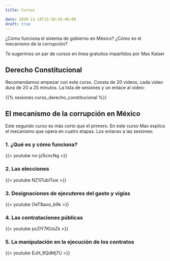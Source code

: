 ```yaml
---
title: Cursos

date: 2020-11-18T15:58:59-06:00
draft: true
---
```

¿Cómo funciona el sistema de gobierno en México? ¿Cómo es el mecanismo de la corrupción?

Te sugerimos un par de cursos en línea gratuitos impartidos por Max Kaiser
<!--more-->

## Derecho Constitucional
Recomendamos empezar con este curso.  Consta de 20 videos, cada video dura de 20 a 25 minutos.  La lista de sesiones y un enlace al video:

{{% sesiones curso_derecho_constitucional %}}
## El mecanismo de la corrupción en México
Este segundo curso es más corto que el primero.  En este curso Max explica el mecanismo que opera en cuatro etapas. Los enlaces a las sesiones:
### 1. ¿Qué es y cómo funciona?
{{< youtube no-jz5cncNg >}}
### 2. Las elecciones
{{< youtube NZ1l7ublTsw >}}
### 3. Designaciones de ejecutores del gasto y vigías
{{< youtube OeT8aoo_b9k >}}
### 4. Las contrataciones públicas
{{< youtube pzZlY7KUsZk >}}
### 5. La manipulación en la ejecución de los contratos
{{< youtube EuH_9QdMj7U >}}


